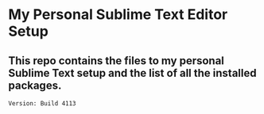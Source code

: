 # My Personal Sublime Text Editor Setup 
## This repo contains the files to my personal Sublime Text setup and the list of all the installed packages.  
  
```Version: Build 4113```
  
  
